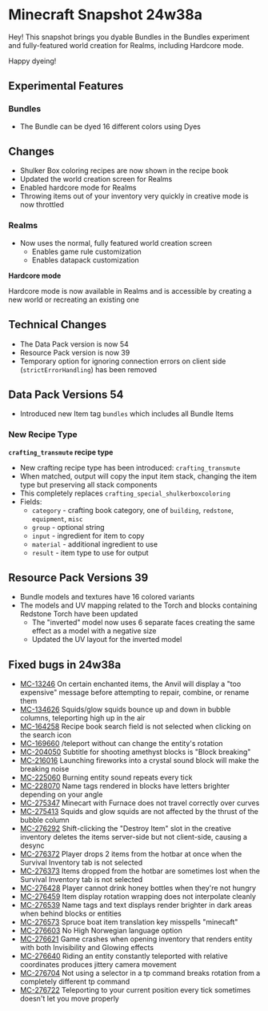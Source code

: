 # Minecraft Snapshot 24w38a

Hey! This snapshot brings you dyable Bundles in the Bundles experiment and fully-featured world creation for Realms, including Hardcore mode.

Happy dyeing!

## Experimental Features

### Bundles

-   The Bundle can be dyed 16 different colors using Dyes

## Changes

-   Shulker Box coloring recipes are now shown in the recipe book
-   Updated the world creation screen for Realms
-   Enabled hardcore mode for Realms
-   Throwing items out of your inventory very quickly in creative mode is now throttled

### Realms

-   Now uses the normal, fully featured world creation screen
    -   Enables game rule customization
    -   Enables datapack customization

**Hardcore mode**

Hardcore mode is now available in Realms and is accessible by creating a new world or recreating an existing one

## Technical Changes

-   The Data Pack version is now 54
-   Resource Pack version is now 39
-   Temporary option for ignoring connection errors on client side (`strictErrorHandling`) has been removed

## Data Pack Versions 54

-   Introduced new Item tag `bundles` which includes all Bundle Items

### New Recipe Type

**`crafting_transmute` recipe type**

-   New crafting recipe type has been introduced: `crafting_transmute`
-   When matched, output will copy the input item stack, changing the item type but preserving all stack components
-   This completely replaces `crafting_special_shulkerboxcoloring`
-   Fields:
    -   `category` - crafting book category, one of `building`, `redstone`, `equipment`, `misc`
    -   `group` - optional string
    -   `input` - ingredient for item to copy
    -   `material` - additional ingredient to use
    -   `result` - item type to use for output

## Resource Pack Versions 39

-   Bundle models and textures have 16 colored variants
-   The models and UV mapping related to the Torch and blocks containing Redstone Torch have been updated
    -   The "inverted" model now uses 6 separate faces creating the same effect as a model with a negative size
    -   Updated the UV layout for the inverted model

## Fixed bugs in 24w38a

-   [MC-13246](https://bugs.mojang.com/browse/MC-13246) On certain enchanted items, the Anvil will display a "too expensive" message before attempting to repair, combine, or rename them
-   [MC-134626](https://bugs.mojang.com/browse/MC-134626) Squids/glow squids bounce up and down in bubble columns, teleporting high up in the air
-   [MC-164258](https://bugs.mojang.com/browse/MC-164258) Recipe book search field is not selected when clicking on the search icon
-   [MC-169660](https://bugs.mojang.com/browse/MC-169660) /teleport without can change the entity's rotation
-   [MC-204050](https://bugs.mojang.com/browse/MC-204050) Subtitle for shooting amethyst blocks is "Block breaking"
-   [MC-216016](https://bugs.mojang.com/browse/MC-216016) Launching fireworks into a crystal sound block will make the breaking noise
-   [MC-225060](https://bugs.mojang.com/browse/MC-225060) Burning entity sound repeats every tick
-   [MC-228070](https://bugs.mojang.com/browse/MC-228070) Name tags rendered in blocks have letters brighter depending on your angle
-   [MC-275347](https://bugs.mojang.com/browse/MC-275347) Minecart with Furnace does not travel correctly over curves
-   [MC-275413](https://bugs.mojang.com/browse/MC-275413) Squids and glow squids are not affected by the thrust of the bubble column
-   [MC-276292](https://bugs.mojang.com/browse/MC-276292) Shift-clicking the "Destroy Item" slot in the creative inventory deletes the items server-side but not client-side, causing a desync
-   [MC-276372](https://bugs.mojang.com/browse/MC-276372) Player drops 2 items from the hotbar at once when the Survival Inventory tab is not selected
-   [MC-276373](https://bugs.mojang.com/browse/MC-276373) Items dropped from the hotbar are sometimes lost when the Survival Inventory tab is not selected
-   [MC-276428](https://bugs.mojang.com/browse/MC-276428) Player cannot drink honey bottles when they're not hungry
-   [MC-276459](https://bugs.mojang.com/browse/MC-276459) Item display rotation wrapping does not interpolate cleanly
-   [MC-276539](https://bugs.mojang.com/browse/MC-276539) Name tags and text displays render brighter in dark areas when behind blocks or entities
-   [MC-276573](https://bugs.mojang.com/browse/MC-276573) Spruce boat item translation key misspells "minecaft"
-   [MC-276603](https://bugs.mojang.com/browse/MC-276603) No High Norwegian language option
-   [MC-276621](https://bugs.mojang.com/browse/MC-276621) Game crashes when opening inventory that renders entity with both Invisibility and Glowing effects
-   [MC-276640](https://bugs.mojang.com/browse/MC-276640) Riding an entity constantly teleported with relative coordinates produces jittery camera movement
-   [MC-276704](https://bugs.mojang.com/browse/MC-276704) Not using a selector in a tp command breaks rotation from a completely different tp command
-   [MC-276722](https://bugs.mojang.com/browse/MC-276722) Teleporting to your current position every tick sometimes doesn't let you move properly
